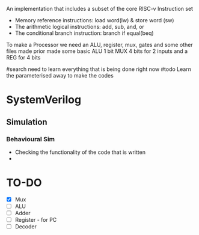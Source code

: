 An implementation that includes a subset of the core RISC-v Instruction set
- Memory reference instructions: load word(lw) & store word (sw)
- The arithmetic logical instructions: add, sub, and, or
- The conditional branch instruction: branch if equal(beq)

To make a Processor we need an ALU, register, mux, gates and some other files made prior
made some basic ALU 1 bit MUX 4 bits for 2 inputs and a REG for 4 bits 

#search need to learn everything that is being done right now 
#todo Learn the parameterised away to make the codes

# SystemVerilog
## Simulation
### Behavioural Sim
- Checking the functionality of the code that is written
- 

# TO-DO
- [x] Mux
- [ ] ALU
- [ ] Adder
- [ ] Register - for PC
- [ ] Decoder